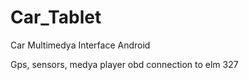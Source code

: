 Car_Tablet
==========

Car Multimedya Interface Android

Gps, sensors, medya player obd connection to elm 327 
